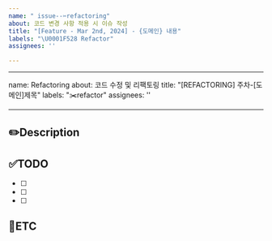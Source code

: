 ```yaml
---
name: " issue--✂️refactoring"
about: 코드 변경 사항 적용 시 이슈 작성
title: "[Feature - Mar 2nd, 2024] - {도메인} 내용"
labels: "\U0001F528 Refactor"
assignees: ''

---
```


---
name: Refactoring
about: 코드 수정 및 리팩토링
title: "[REFACTORING] 주차-[도메인]제목"
labels: "✂️refactor"
assignees: ''

---

✏️Description
-
<!--코드 수정 및 리팩토링에 관련된 이슈 설명-->

✅TODO
-
- [ ] <!-- todo -->
- [ ] <!-- todo -->
- [ ] <!-- todo -->

🐾ETC
-
